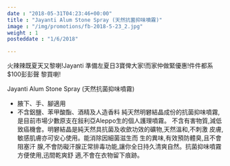 ```yaml
---
date : "2018-05-31T04:23:46+00:00"
title : "Jayanti Alum Stone Spray (天然抗菌抑味噴霧)"
image : "/img/promotions/fb-2018-5-23_2.jpg"
weight : 1
posteddate : "1/6/2018"

---
```


火辣辣既夏天又黎喇!Jayanti 準備左夏日3寶俾大家!而家仲做緊優惠!件件都系$100彭彭聲
黎買喇!

Jayanti Alum Stone Spray (天然抗菌抑味噴霧)
- 腋下、手、腳適用
- 不含鋁鹽、苯甲酸酯、酒精及人造香料
純天然明礬結晶成份的抗菌抑味噴霧,是目前市場少數原支在敍利亞Aleppo生的個人護理噴霧。
不含有害物質,減低致癌機會。明礬結晶是純天然具抗菌及收歛功效的礦物,天然溫和,不刺激
皮膚,敏感肌膚亦可安心使用。能消除因細菌滋生而 生的異味,有效預防體臭,且不會阻塞汗
腺,不會防礙汗腺正常排毒功能,讓你全日持久清爽自然。抗菌抑味噴霧方便使用,迅間乾爽舒
適,不會在衣物留下痕跡。